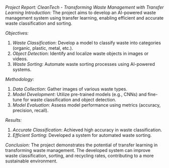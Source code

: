 *Project Report: CleanTech - Transforming Waste Management with Transfer Learning*
*Introduction:*
The project aims to develop an AI-powered waste management system using transfer learning, enabling efficient and accurate waste classification and sorting.

*Objectives:*
1. *Waste Classification*: Develop a model to classify waste into categories (organic, plastic, metal, etc.).
2. *Object Detection*: Identify and localize waste objects in images or videos.
3. *Waste Sorting*: Automate waste sorting processes using AI-powered systems.

*Methodology:*
1. *Data Collection*: Gather images of various waste types.
2. *Model Development*: Utilize pre-trained models (e.g., CNNs) and fine-tune for waste classification and object detection.
3. *Model Evaluation*: Assess model performance using metrics (accuracy, precision, recall).

*Results:*
1. *Accurate Classification*: Achieved high accuracy in waste classification.
2. *Efficient Sorting*: Developed a system for automated waste sorting.

*Conclusion:*
The project demonstrates the potential of transfer learning in transforming waste management. The developed system can improve waste classification, sorting, and recycling rates, contributing to a more sustainable environment.
